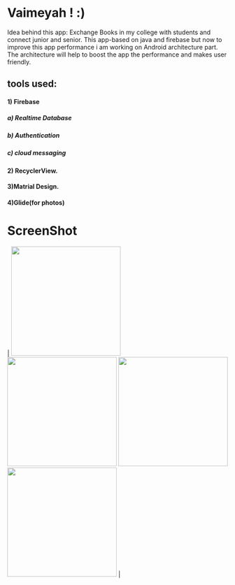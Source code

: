 # Vaimeyah ! :)
Idea behind this app:
Exchange Books in my college with students and connect junior and senior.
This app-based on java and firebase but now to improve this app performance i am working on Android architecture part. The architecture will help to boost the app the performance and makes user friendly.



## tools used:
#### 1) Firebase
##### a) Realtime Database
##### b) Authentication
##### c) cloud messaging
   
#### 2) RecyclerView.
#### 3)Matrial Design.
#### 4)Glide(for photos)


# ScreenShot
| <img src="https://raw.githubusercontent.com/therealsanjeev/NSUTBookExchange/master/Photos/Screenshot_20200619-160054.png" width="250"> <img src="https://raw.githubusercontent.com/therealsanjeev/NSUTBookExchange/master/Photos/Screenshot_20200619-160106.png" width="250"> 
<img src="https://raw.githubusercontent.com/therealsanjeev/NSUTBookExchange/master/Photos/Screenshot_20200619-160132.png" width="250"> 
<img src="https://raw.githubusercontent.com/therealsanjeev/NSUTBookExchange/master/Photos/Screenshot_20200619-160305.png" width="250"> |
